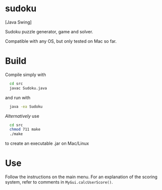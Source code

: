 # sudoku
[Java Swing] 

Sudoku puzzle generator, game and solver.

Compatible with any OS, but only tested on Mac so far.

# Build

Compile simply with
```bash
  cd src
  javac Sudoku.java
```
and run with
```bash
  java -ea Sudoku
 ```

*Alternatively* use
```bash
  cd src
  chmod 711 make
  ./make
```
to create an executable .jar on Mac/Linux

# Use

Follow the instructions on the main menu. For an explanation of the scoring system, refer to comments in ```MyGui.calcUserScore()```.
